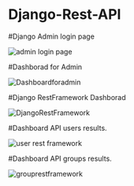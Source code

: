 # Django-Rest-API

#Django Admin login page

![admin login page](https://user-images.githubusercontent.com/58104706/121131107-f5b0b380-c84c-11eb-9d5a-a931be2e652d.png)

#Dashborad for Admin

![Dashboardforadmin](https://user-images.githubusercontent.com/58104706/121131543-94d5ab00-c84d-11eb-9c44-081a16c5c93e.png)

#Django RestFramework Dashborad

![DjangoRestFramework](https://user-images.githubusercontent.com/58104706/121132403-b5eacb80-c84e-11eb-9e0f-58405f8bc2ba.png)

#Dashboard API users results.

![user rest framework](https://user-images.githubusercontent.com/58104706/121132757-298cd880-c84f-11eb-9131-9d279b592cc5.png)


#Dashboard API groups results.

![grouprestframework](https://user-images.githubusercontent.com/58104706/121133270-c485b280-c84f-11eb-8a30-5f081d0671d2.png)
